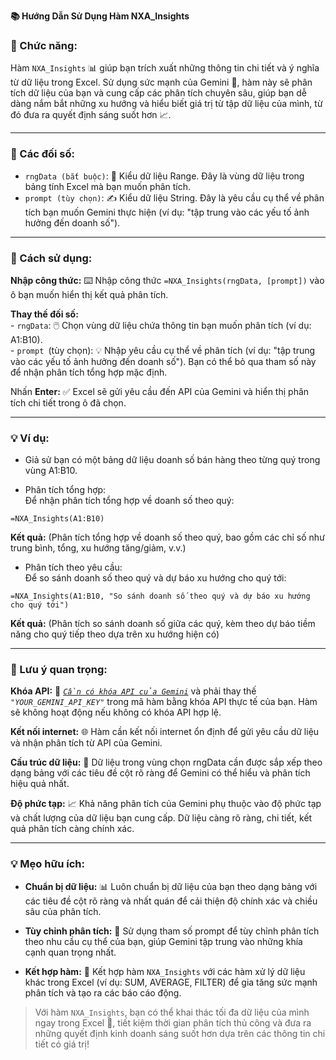 **📚 Hướng Dẫn Sử Dụng Hàm NXA_Insights**  

### 🌟 Chức năng:  
Hàm `NXA_Insights` 📊 giúp bạn trích xuất những thông tin chi tiết và ý nghĩa từ dữ liệu trong Excel. Sử dụng sức mạnh của Gemini 🧠, hàm này sẽ phân tích dữ liệu của bạn và cung cấp các phân tích chuyên sâu, giúp bạn dễ dàng nắm bắt những xu hướng và hiểu biết giá trị từ tập dữ liệu của mình, từ đó đưa ra quyết định sáng suốt hơn 📈.  

---

### 📝 Các đối số:  
  - `rngData (bắt buộc)`: 🔑 Kiểu dữ liệu Range. Đây là vùng dữ liệu trong bảng tính Excel mà bạn muốn phân tích.  
  - `prompt (tùy chọn)`: ✍️ Kiểu dữ liệu String. Đây là yêu cầu cụ thể về phân tích bạn muốn Gemini thực hiện (ví dụ: "tập trung vào các yếu tố ảnh hưởng đến doanh số").  

---

### 🚀 Cách sử dụng:  
  **Nhập công thức:** ⌨️ Nhập công thức `=NXA_Insights(rngData, [prompt])` vào ô bạn muốn hiển thị kết quả phân tích.  
  
  **Thay thế đối số:**  
    - `rngData`: 🖱️ Chọn vùng dữ liệu chứa thông tin bạn muốn phân tích (ví dụ: A1:B10).  
    - `prompt `(tùy chọn): 💡 Nhập yêu cầu cụ thể về phân tích (ví dụ: "tập trung vào các yếu tố ảnh hưởng đến doanh số"). Bạn có thể bỏ qua tham số này để nhận phân tích tổng hợp mặc định.  
    
Nhấn **Enter:** ✅ Excel sẽ gửi yêu cầu đến API của Gemini và hiển thị phân tích chi tiết trong ô đã chọn.  

---

### 💡 Ví dụ:  

- Giả sử bạn có một bảng dữ liệu doanh số bán hàng theo từng quý trong vùng A1:B10.  

- Phân tích tổng hợp:  
Để nhận phân tích tổng hợp về doanh số theo quý:  

`=NXA_Insights(A1:B10)`  

**Kết quả:** (Phân tích tổng hợp về doanh số theo quý, bao gồm các chỉ số như trung bình, tổng, xu hướng tăng/giảm, v.v.)  

- Phân tích theo yêu cầu:  
Để so sánh doanh số theo quý và dự báo xu hướng cho quý tới:  

`=NXA_Insights(A1:B10, "So sánh doanh số theo quý và dự báo xu hướng cho quý tới")`  

**Kết quả:** (Phân tích so sánh doanh số giữa các quý, kèm theo dự báo tiềm năng cho quý tiếp theo dựa trên xu hướng hiện có)  

---

### 📌 Lưu ý quan trọng:  

**Khóa API:** 🔑 [*`Cần có khóa API của Gemini`*](https://aistudio.google.com/app/apikey) và phải thay thế *`"YOUR_GEMINI_API_KEY"`* trong mã hàm bằng khóa API thực tế của bạn. Hàm sẽ không hoạt động nếu không có khóa API hợp lệ.  

**Kết nối internet:** 🌐 Hàm cần kết nối internet ổn định để gửi yêu cầu dữ liệu và nhận phân tích từ API của Gemini.  

**Cấu trúc dữ liệu:** 📁 Dữ liệu trong vùng chọn rngData cần được sắp xếp theo dạng bảng với các tiêu đề cột rõ ràng để Gemini có thể hiểu và phân tích hiệu quả nhất.  

**Độ phức tạp:** 📈 Khả năng phân tích của Gemini phụ thuộc vào độ phức tạp và chất lượng của dữ liệu bạn cung cấp. Dữ liệu càng rõ ràng, chi tiết, kết quả phân tích càng chính xác.  

---

### 💡 Mẹo hữu ích:  

- **Chuẩn bị dữ liệu:** 📊 Luôn chuẩn bị dữ liệu của bạn theo dạng bảng với các tiêu đề cột rõ ràng và nhất quán để cải thiện độ chính xác và chiều sâu của phân tích.  

- **Tùy chỉnh phân tích:** 🎯 Sử dụng tham số prompt để tùy chỉnh phân tích theo nhu cầu cụ thể của bạn, giúp Gemini tập trung vào những khía cạnh quan trọng nhất.  

- **Kết hợp hàm:** 🧩 Kết hợp hàm `NXA_Insights` với các hàm xử lý dữ liệu khác trong Excel (ví dụ: SUM, AVERAGE, FILTER) để gia tăng sức mạnh phân tích và tạo ra các báo cáo động.  

> Với hàm `NXA_Insights`, bạn có thể khai thác tối đa dữ liệu của mình ngay trong Excel 🚀, tiết kiệm thời gian phân tích thủ công và đưa ra những quyết định kinh doanh sáng suốt hơn dựa trên các thông tin chi tiết có giá trị!  
